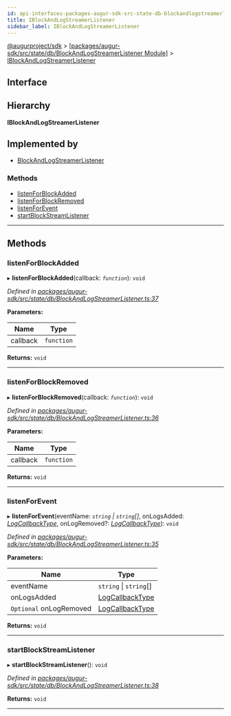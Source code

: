 ```yaml
---
id: api-interfaces-packages-augur-sdk-src-state-db-blockandlogstreamerlistener-iblockandlogstreamerlistener
title: IBlockAndLogStreamerListener
sidebar_label: IBlockAndLogStreamerListener
---
```


[@augurproject/sdk](api-readme.md) > [[packages/augur-sdk/src/state/db/BlockAndLogStreamerListener Module]](api-modules-packages-augur-sdk-src-state-db-blockandlogstreamerlistener-module.md) > [IBlockAndLogStreamerListener](api-interfaces-packages-augur-sdk-src-state-db-blockandlogstreamerlistener-iblockandlogstreamerlistener.md)

## Interface

## Hierarchy

**IBlockAndLogStreamerListener**

## Implemented by

* [BlockAndLogStreamerListener](api-classes-packages-augur-sdk-src-state-db-blockandlogstreamerlistener-blockandlogstreamerlistener.md)

### Methods

* [listenForBlockAdded](api-interfaces-packages-augur-sdk-src-state-db-blockandlogstreamerlistener-iblockandlogstreamerlistener.md#listenforblockadded)
* [listenForBlockRemoved](api-interfaces-packages-augur-sdk-src-state-db-blockandlogstreamerlistener-iblockandlogstreamerlistener.md#listenforblockremoved)
* [listenForEvent](api-interfaces-packages-augur-sdk-src-state-db-blockandlogstreamerlistener-iblockandlogstreamerlistener.md#listenforevent)
* [startBlockStreamListener](api-interfaces-packages-augur-sdk-src-state-db-blockandlogstreamerlistener-iblockandlogstreamerlistener.md#startblockstreamlistener)

---

## Methods

<a id="listenforblockadded"></a>

###  listenForBlockAdded

▸ **listenForBlockAdded**(callback: *`function`*): `void`

*Defined in [packages/augur-sdk/src/state/db/BlockAndLogStreamerListener.ts:37](https://github.com/AugurProject/augur/blob/bae2172ca0/packages/augur-sdk/src/state/db/BlockAndLogStreamerListener.ts#L37)*

**Parameters:**

| Name | Type |
| ------ | ------ |
| callback | `function` |

**Returns:** `void`

___
<a id="listenforblockremoved"></a>

###  listenForBlockRemoved

▸ **listenForBlockRemoved**(callback: *`function`*): `void`

*Defined in [packages/augur-sdk/src/state/db/BlockAndLogStreamerListener.ts:36](https://github.com/AugurProject/augur/blob/bae2172ca0/packages/augur-sdk/src/state/db/BlockAndLogStreamerListener.ts#L36)*

**Parameters:**

| Name | Type |
| ------ | ------ |
| callback | `function` |

**Returns:** `void`

___
<a id="listenforevent"></a>

###  listenForEvent

▸ **listenForEvent**(eventName: *`string` \| `string`[]*, onLogsAdded: *[LogCallbackType](api-modules-packages-augur-sdk-src-state-db-blockandlogstreamerlistener-module.md#logcallbacktype)*, onLogRemoved?: *[LogCallbackType](api-modules-packages-augur-sdk-src-state-db-blockandlogstreamerlistener-module.md#logcallbacktype)*): `void`

*Defined in [packages/augur-sdk/src/state/db/BlockAndLogStreamerListener.ts:35](https://github.com/AugurProject/augur/blob/bae2172ca0/packages/augur-sdk/src/state/db/BlockAndLogStreamerListener.ts#L35)*

**Parameters:**

| Name | Type |
| ------ | ------ |
| eventName | `string` \| `string`[] |
| onLogsAdded | [LogCallbackType](api-modules-packages-augur-sdk-src-state-db-blockandlogstreamerlistener-module.md#logcallbacktype) |
| `Optional` onLogRemoved | [LogCallbackType](api-modules-packages-augur-sdk-src-state-db-blockandlogstreamerlistener-module.md#logcallbacktype) |

**Returns:** `void`

___
<a id="startblockstreamlistener"></a>

###  startBlockStreamListener

▸ **startBlockStreamListener**(): `void`

*Defined in [packages/augur-sdk/src/state/db/BlockAndLogStreamerListener.ts:38](https://github.com/AugurProject/augur/blob/bae2172ca0/packages/augur-sdk/src/state/db/BlockAndLogStreamerListener.ts#L38)*

**Returns:** `void`

___

